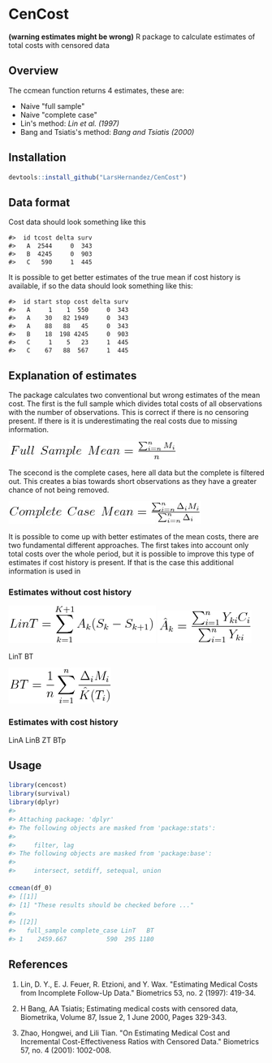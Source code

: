 
<!-- README.md is generated from README.Rmd. Please edit that file -->
CenCost
=======

**(warning estimates might be wrong)** R package to calculate estimates of total costs with censored data

Overview
--------

The ccmean function returns 4 estimates, these are:

-   Naive "full sample"
-   Naive "complete case"
-   Lin's method: *Lin et al. (1997)*
-   Bang and Tsiatis's method: *Bang and Tsiatis (2000)*

Installation
------------

``` r
devtools::install_github("LarsHernandez/CenCost")
```

Data format
-----------

Cost data should look something like this

    #>  id tcost delta surv
    #>   A  2544     0  343
    #>   B  4245     0  903
    #>   C   590     1  445

It is possible to get better estimates of the true mean if cost history is available, if so the data should look something like this:

    #>  id start stop cost delta surv
    #>   A     1    1  550     0  343
    #>   A    30   82 1949     0  343
    #>   A    88   88   45     0  343
    #>   B    18  198 4245     0  903
    #>   C     1    5   23     1  445
    #>   C    67   88  567     1  445

Explanation of estimates
------------------------

The package calculates two conventional but wrong estimates of the mean cost. The first is the full sample which divides total costs of all observations with the number of observations. This is correct if there is no censoring present. If there is it is underestimating the real costs due to missing information.

<img src="img/fullsample.png"/>

The scecond is the complete cases, here all data but the complete is filtered out. This creates a bias towards short observations as they have a greater chance of not being removed.

<img src="img/completecase.png"/>

It is possible to come up with better estimates of the mean costs, there are two fundamental different approaches. The first takes into account only total costs over the whole period, but it is possible to improve this type of estimates if cost history is present. If that is the case this additional information is used in

### Estimates without cost history

<img src="img/LinT.png"/> <img src="img/LinTa.png"/>

LinT BT

<img src="img/BT.png"/>

### Estimates with cost history

LinA LinB ZT BTp

Usage
-----

``` r
library(cencost)
library(survival)
library(dplyr)
#> 
#> Attaching package: 'dplyr'
#> The following objects are masked from 'package:stats':
#> 
#>     filter, lag
#> The following objects are masked from 'package:base':
#> 
#>     intersect, setdiff, setequal, union

ccmean(df_0)
#> [[1]]
#> [1] "These results should be checked before ..."
#> 
#> [[2]]
#>   full_sample complete_case LinT   BT
#> 1    2459.667           590  295 1180
```

References
----------

1.  Lin, D. Y., E. J. Feuer, R. Etzioni, and Y. Wax. "Estimating Medical Costs from Incomplete Follow-Up Data." Biometrics 53, no. 2 (1997): 419-34.

2.  H Bang, AA Tsiatis; Estimating medical costs with censored data, Biometrika, Volume 87, Issue 2, 1 June 2000, Pages 329-343.

3.  Zhao, Hongwei, and Lili Tian. "On Estimating Medical Cost and Incremental Cost-Effectiveness Ratios with Censored Data." Biometrics 57, no. 4 (2001): 1002-008.

